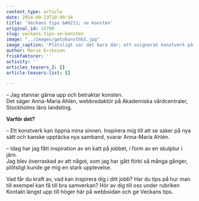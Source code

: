 ```yaml
---
content_type: article
date: 2014-09-23T10:49:54
title: 'Veckans tips &#8211; se konsten'
original_id: 15790
slug: veckans-tips-se-konsten
image: "../images/gatukonsthb1.jpg"
image_caption: 'Plötsligt var det bara där; ett osignerat konstverk på ett el-skåp utanför en port. Konst kan dyka upp där man minst av allt anar det. Och ge inspiration.'
author: Marie Eriksson
friskfaktorer: ''
activity: ''
articles_teasers_2: []
article-teasers-list: []

---
```


– Jag stannar gärna upp och betraktar konsten.  
Det säger Anna-Maria Ahlén, webbredaktör på Akademiska vårdcentraler, Stockholms läns landsting.

**Varför det?**

– Ett konstverk kan öppna mina sinnen. Inspirera mig till att se saker på nya sätt och kanske upptäcka nya samband, svarar Anna-Maria Ahlén.

– Idag har jag fått inspiration av en katt på jobbet, i form av en skulptur i järn.  
Jag blev överraskad av att något, som jag har gått förbi så många gånger, plötsligt kunde ge mig en stark upplevelse.

Vad får du kraft av, vad kan inspirera dig i ditt jobb? Har du tips på hur man till exempel kan få till bra samverkan? Hör av dig till oss under rubriken Kontakt längst upp till höger här på webbsidan och ge Veckans tips.

